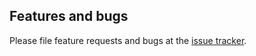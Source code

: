 ## Features and bugs

Please file feature requests and bugs at the [issue tracker][tracker].

[tracker]: https://github.com/tikkrapp/codable/issues
